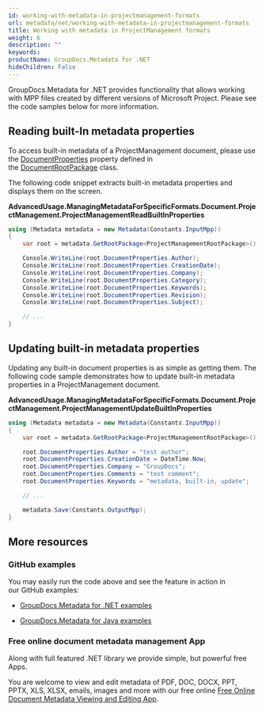 ```yaml
---
id: working-with-metadata-in-projectmanagement-formats
url: metadata/net/working-with-metadata-in-projectmanagement-formats
title: Working with metadata in ProjectManagement formats
weight: 6
description: ""
keywords: 
productName: GroupDocs.Metadata for .NET
hideChildren: False
---
```

GroupDocs.Metadata for .NET provides functionality that allows working with MPP files created by different versions of Microsoft Project. Please see the code samples below for more information.

## Reading built-In metadata properties

To access built-in metadata of a ProjectManagement document, please use the [DocumentProperties](https://apireference.groupdocs.com/net/metadata/groupdocs.metadata.formats.document.documentrootpackage/1/properties/documentproperties) property defined in the [DocumentRootPackage](https://apireference.groupdocs.com/net/metadata/groupdocs.metadata.formats.document.documentrootpackage/1) class.

The following code snippet extracts built-in metadata properties and displays them on the screen.

**AdvancedUsage.ManagingMetadataForSpecificFormats.Document.ProjectManagement.ProjectManagementReadBuiltInProperties**

```csharp
using (Metadata metadata = new Metadata(Constants.InputMpp))
{
	var root = metadata.GetRootPackage<ProjectManagementRootPackage>();

	Console.WriteLine(root.DocumentProperties.Author);
	Console.WriteLine(root.DocumentProperties.CreationDate);
	Console.WriteLine(root.DocumentProperties.Company);
	Console.WriteLine(root.DocumentProperties.Category);
	Console.WriteLine(root.DocumentProperties.Keywords);
	Console.WriteLine(root.DocumentProperties.Revision);
	Console.WriteLine(root.DocumentProperties.Subject);

	// ... 
}
```

## Updating built-in metadata properties

Updating any built-in document properties is as simple as getting them. The following code sample demonstrates how to update built-in metadata properties in a ProjectManagement document.

**AdvancedUsage.ManagingMetadataForSpecificFormats.Document.ProjectManagement.ProjectManagementUpdateBuiltInProperties**

```csharp
using (Metadata metadata = new Metadata(Constants.InputMpp))
{
	var root = metadata.GetRootPackage<ProjectManagementRootPackage>();

	root.DocumentProperties.Author = "test author";
	root.DocumentProperties.CreationDate = DateTime.Now;
	root.DocumentProperties.Company = "GroupDocs";
	root.DocumentProperties.Comments = "test comment";
	root.DocumentProperties.Keywords = "metadata, built-in, update";

	// ... 

	metadata.Save(Constants.OutputMpp);
}
```

## More resources

### GitHub examples

You may easily run the code above and see the feature in action in our GitHub examples:

*   [GroupDocs.Metadata for .NET examples](https://github.com/groupdocs-metadata/GroupDocs.Metadata-for-.NET)
    
*   [GroupDocs.Metadata for Java examples](https://github.com/groupdocs-metadata/GroupDocs.Metadata-for-Java)
    

### Free online document metadata management App

Along with full featured .NET library we provide simple, but powerful free Apps.

You are welcome to view and edit metadata of PDF, DOC, DOCX, PPT, PPTX, XLS, XLSX, emails, images and more with our free online [Free Online Document Metadata Viewing and Editing App](https://products.groupdocs.app/metadata).
